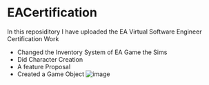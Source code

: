 # EACertification
In this reposiditory I have uploaded the EA Virtual Software Engineer Certification Work
* Changed the Inventory System of EA Game the Sims
* Did Character Creation
* A feature Proposal
* Created a Game Object
![image](https://user-images.githubusercontent.com/100237166/212998127-fec6387b-3840-4981-b13b-82ed058f4ab0.png)

